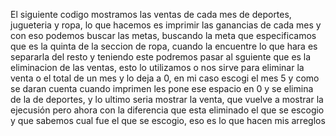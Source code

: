 El siguiente codigo mostramos las ventas de cada mes de deportes, jugueteria y ropa, lo que hacemos es imprimir las ganancias de cada mes y con eso podemos buscar las metas, buscando la meta que especificamos que es la quinta de la seccion de ropa, cuando la encuentre lo que hara es separarla del resto y teniendo este podremos pasar al sguiente que es la eliminacion de las ventas, esto lo utilizamos o nos sirve para eliminar la venta o el total de un mes y lo deja a 0, en mi caso escogi el mes 5 y como se daran cuenta cuando imprimen les pone ese espacio en 0 y se elimina de la de deportes, y lo ultimo seria mostrar la venta, que vuelve a mostrar la ejecusión pero ahora con la diferencia que esta eliminado el que se escogio y que sabemos cual fue el que se escogio, eso es lo que hacen mis arreglos
